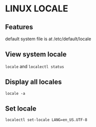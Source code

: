 # LINUX LOCALE

## Features
default system file is at /etc/default/locale

## View system locale
`locale` and `localectl status`

## Display all locales

`locale -a`

## Set locale
`localectl set-locale LANG=en_US.UTF-8`